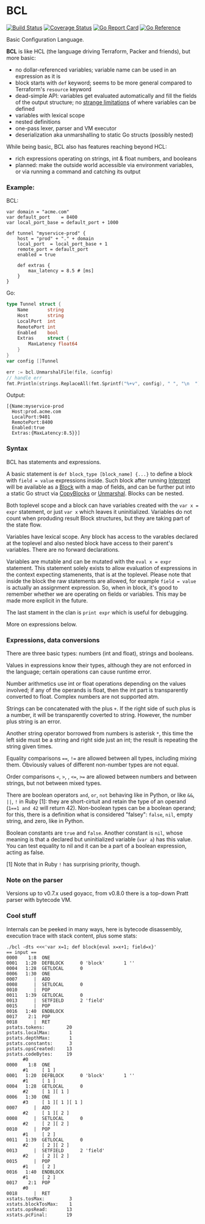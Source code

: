 BCL
===

[![Build Status](https://github.com/wkhere/bcl/actions/workflows/go.yml/badge.svg)](https://github.com/wkhere/bcl/actions/workflows/go.yml)
[![Coverage Status](https://coveralls.io/repos/github/wkhere/bcl/badge.svg?branch=master)](https://coveralls.io/github/wkhere/bcl?branch=master)
[![Go Report Card](https://goreportcard.com/badge/github.com/wkhere/bcl)](https://goreportcard.com/report/github.com/wkhere/bcl)
[![Go Reference](https://pkg.go.dev/badge/github.com/wkhere/bcl.svg)](https://pkg.go.dev/github.com/wkhere/bcl)

Basic Configuration Language.

__BCL__ is like HCL (the language driving Terraform, Packer and friends),
but more basic:

* no dollar-referenced variables; variable name can be used in an expression
  as it is
* block starts with `def` keyword; seems to be more general
  compared to Terraform's `resource` keyword
* dead-simple API: variables get evaluated automatically and fill the fields of
  the output structure;
  no [strange limitations] of where variables can be defined
* variables with lexical scope
* nested definitions
* one-pass lexer, parser and VM executor
* deserialization aka unmarshalling to static Go structs (possibly nested)

While being basic, BCL also has features reaching beyond HCL:

* rich expressions operating on strings, int & float numbers, and booleans
* planned: make the outside world accessible via environment variables, or via
  running a command and catching its output

### Example:
BCL:
```hcl
var domain = "acme.com"
var default_port    = 8400
var local_port_base = default_port + 1000

def tunnel "myservice-prod" {
	host = "prod" + "." + domain
	local_port  = local_port_base + 1
	remote_port = default_port
	enabled = true

	def extras {
		max_latency = 8.5 # [ms]
	}
}
```
Go:
```Go
type Tunnel struct {
	Name       string
	Host       string
	LocalPort  int
	RemotePort int
	Enabled    bool
	Extras     struct {
		MaxLatency float64
	}
}
var config []Tunnel

err := bcl.UnmarshalFile(file, &config)
// handle err
fmt.Println(strings.ReplaceAll(fmt.Sprintf("%+v", config), " ", "\n  "))
```
Output:
```
[{Name:myservice-prod
  Host:prod.acme.com
  LocalPort:9401
  RemotePort:8400
  Enabled:true
  Extras:{MaxLatency:8.5}}]
```
### Syntax

BCL has statements and expressions.

A basic statement is `def block_type [block_name] {...}` to define a block with
`field = value` expressions inside.
Such block after running [Interpret] will be available as 
a [Block] with a map of fields,
and can be further put into a static Go struct via [CopyBlocks] or [Unmarshal].
Blocks can be nested.

Both toplevel scope and a block can have variables created with 
the `var x = expr` statement, or just `var x` which leaves it uninitialized.
Variables do not count when produding result Block structures, but they are
taking part of the state flow.

Variables have lexical scope. Any block has access to the varables declared
at the toplevel and also nested block have access to their parent's variables.
There are no forward declarations.

Variables are mutable and can be mutated with the `eval x = expr` statement.
This statement solely exists to allow evaluation of expressions in the context
expecting stamenents, that is at the toplevel. Please note that inside the block
the raw statements are allowed, for example `field = value` is actually
an assignment expression. So, when in block, it's good to remember whether 
we are operating on fields or variables. This may be made more explicit in the future.

The last stament in the clan is `print expr` which is useful for debugging.

More on expressions below.

### Expressions, data conversions

There are three basic types: numbers (int and float), strings and booleans.

Values in expressions know their types, although they are not enforced
in the language; certain operations can cause runtime error.

Number arithmetics use int or float operations depending on the values
involved; if any of the operands is float, then the int part is transparently
converted to float. Complex numbers are not supported atm.

Strings can be concatenated with the plus `+`. 
If the right side of such plus is a number, it will be transparently
coverted to string. However, the number plus string is an error.

Another string operator borrowed from numbers is asterisk `*`, this time
the left side must be a string and right side just an int; the result is
repeating the string given times.

Equality comparisons `==`, `!=` are allowed between all types, including mixing them.
Obviously values of different non-number types are not equal.

Order comparisons `<`, `>`, , `<=`, `>=` are allowed between numbers and between strings,
but not between mixed types.

There are boolean operators `and`, `or`, `not` behaving like in Python,
or like `&&`, `||`, `!` in Ruby [1]:
they are short-cirtuit and retain the type of an operand 
(`1==1 and 42` will return 42). Non-boolean types can be a boolean operand;
for this, there is a definition what is considered "falsey": `false`, `nil`,
empty string, and zero, like in Python.

Boolean constants are `true` and `false`.
Another constant is `nil`, whose meaning is that
a declared but uninitialized variable (`var a`) has this value.
You can test equality to nil and it can be a part of a boolean expression,
acting as false.

[1] Note that in Ruby `!` has surprising priority, though.


### Note on the parser

Versions up to v0.7.x used goyacc, from v0.8.0 there is a top-down Pratt parser
with bytecode VM.


### Cool stuff

Internals can be peeked in many ways, here is bytecode disassembly,
execution trace with stack content, plus some stats:
```
./bcl -dts <<<'var x=1; def block{eval x=x+1; field=x}'
== input ==
0000    1:8  ONE
0001   1:20  DEFBLOCK      0 'block'	   1 ''
0004   1:28  GETLOCAL      0
0006   1:30  ONE
0007      |  ADD
0008      |  SETLOCAL      0
0010      |  POP
0011   1:39  GETLOCAL      0
0013      |  SETFIELD      2 'field'
0015      |  POP
0016   1:40  ENDBLOCK
0017    2:1  POP
0018      |  RET
pstats.tokens:        20
pstats.localMax:       1
pstats.depthMax:       1
pstats.constants:      3
pstats.opsCreated:    13
pstats.codeBytes:     19
      #0     
0000    1:8  ONE
      #1     [ 1 ]
0001   1:20  DEFBLOCK      0 'block'	   1 ''
      #1     [ 1 ]
0004   1:28  GETLOCAL      0
      #2     [ 1 ][ 1 ]
0006   1:30  ONE
      #3     [ 1 ][ 1 ][ 1 ]
0007      |  ADD
      #2     [ 1 ][ 2 ]
0008      |  SETLOCAL      0
      #2     [ 2 ][ 2 ]
0010      |  POP
      #1     [ 2 ]
0011   1:39  GETLOCAL      0
      #2     [ 2 ][ 2 ]
0013      |  SETFIELD      2 'field'
      #2     [ 2 ][ 2 ]
0015      |  POP
      #1     [ 2 ]
0016   1:40  ENDBLOCK
      #1     [ 2 ]
0017    2:1  POP
      #0     
0018      |  RET
xstats.tosMax:         3
xstats.blockTosMax:    1
xstats.opsRead:       13
xstats.pcFinal:       19
```


[strange limitations]: https://stackoverflow.com/a/73745980/229154
[Block]: https://pkg.go.dev/github.com/wkhere/bcl#Block
[Interpret]:  https://pkg.go.dev/github.com/wkhere/bcl#Interpret
[CopyBlocks]: https://pkg.go.dev/github.com/wkhere/bcl#CopyBlocks
[Unmarshal]:  https://pkg.go.dev/github.com/wkhere/bcl#Unmarshal
